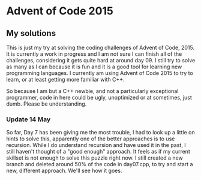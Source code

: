 # Advent of Code 2015

## My solutions

This is just my try at solving the coding challenges of Advent of Code, 2015. It is currently a work in progress and I am not sure I can finish all of the challenges, considering it gets quite hard at around day 09.
I still try to solve as many as I can because it is fun and it is a good tool for learning new programming languages. I currently am using Advent of Code 2015 to try to learn, or at least getting more familiar with C++.

So because I am but a C++ newbie, and not a particularly exceptional programmer, code in here could be ugly, unoptimized or at sometimes, just dumb. Please be understanding.

### Update 14 May
So far, Day 7 has been giving me the most trouble, I had to look up a little on hints to solve this, apparently one of the better approaches is to use recursion.
While I do understand recursion and have used it in the past, I still haven't thought of a "good enough" approach. It feels as if my current skillset is not enough to solve this puzzle right now.
I still created a new branch and deleted around 50% of the code in day07.cpp, to try and start a new, different approach. We'll see how it goes.

